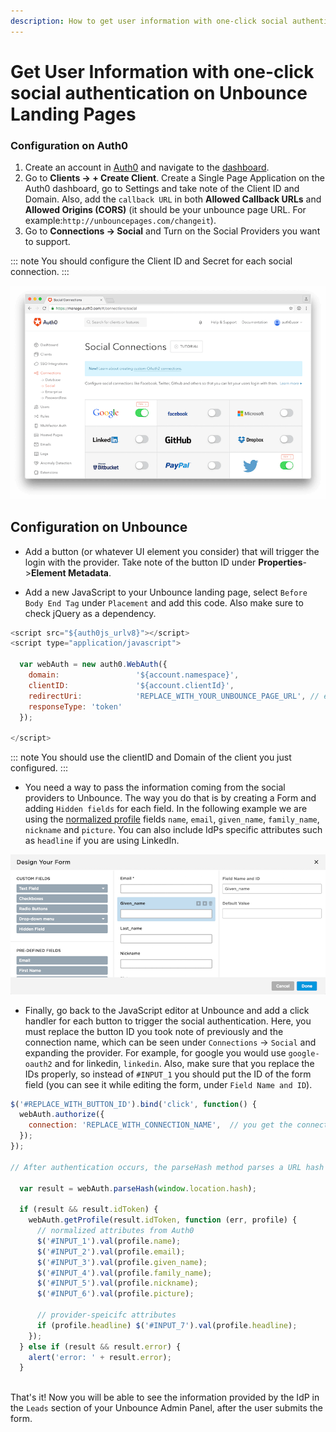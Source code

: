 ```yaml
---
description: How to get user information with one-click social authentication on Unbounce landing pages.
---
```


# Get User Information with one-click social authentication on Unbounce Landing Pages

### Configuration on Auth0

1. Create an account in [Auth0](https://auth0.com) and navigate to the [dashboard](${manage_url}).
2. Go to **Clients -> + Create Client**. Create a Single Page Application on the Auth0 dashboard, go to Settings and take note of the Client ID and Domain. Also, add the `callback URL` in both **Allowed Callback URLs** and **Allowed Origins (CORS)** (it should be your unbounce page URL. For example:`http://unbouncepages.com/changeit`).
3. Go to **Connections -> Social** and Turn on the Social Providers you want to support.

::: note
You should configure the Client ID and Secret for each social connection.
:::

![](/media/articles/scenarios/unbounce/social-connections.png)

## Configuration on Unbounce

* Add a button (or whatever UI element you consider) that will trigger the login with the provider. Take note of the button ID under **Properties**->**Element Metadata**.

* Add a new JavaScript to your Unbounce landing page, select `Before Body End Tag` under `Placement` and add this code. Also make sure to check jQuery as a dependency.

```js
<script src="${auth0js_urlv8}"></script>
<script type="application/javascript">

  var webAuth = new auth0.WebAuth({
    domain:                 '${account.namespace}',
    clientID:               '${account.clientId}',
    redirectUri:            'REPLACE_WITH_YOUR_UNBOUNCE_PAGE_URL', // e.g http://unbouncepages.com/changeit
    responseType: 'token'
  });

</script>
```

::: note
You should use the clientID and Domain of the client you just configured.
:::

* You need a way to pass the information coming from the social providers to Unbounce. The way you do that is by creating a Form and adding `Hidden fields` for each field. In the following example we are using the [normalized profile](/user-profile/normalized) fields `name`, `email`, `given_name`, `family_name`, `nickname` and `picture`. You can also include IdPs specific attributes such as `headline` if you are using LinkedIn.

![](/media/articles/scenarios/unbounce/custom-fields.png)

* Finally, go back to the JavaScript editor at Unbounce and add a click handler for each button to trigger the social authentication. Here, you must replace the button ID you took note of previously and the connection name, which can be seen under `Connections` -> `Social` and expanding the provider. For example, for google you would use `google-oauth2` and for linkedin, `linkedin`. Also, make sure that you replace the IDs properly, so instead of `#INPUT_1` you should put the ID of the form field (you can see it while editing the form, under `Field Name and ID`).

```js
$('#REPLACE_WITH_BUTTON_ID').bind('click', function() {
  webAuth.authorize({
    connection: 'REPLACE_WITH_CONNECTION_NAME',  // you get the connection name from Auth0 dashboard (expand social provider)
  });
});

// After authentication occurs, the parseHash method parses a URL hash fragment to extract the result of an Auth0 authentication response.

  var result = webAuth.parseHash(window.location.hash);

  if (result && result.idToken) {
    webAuth.getProfile(result.idToken, function (err, profile) {
      // normalized attributes from Auth0
      $('#INPUT_1').val(profile.name);
      $('#INPUT_2').val(profile.email);
      $('#INPUT_3').val(profile.given_name);
      $('#INPUT_4').val(profile.family_name);
      $('#INPUT_5').val(profile.nickname);
      $('#INPUT_6').val(profile.picture);

      // provider-speicifc attributes
      if (profile.headline) $('#INPUT_7').val(profile.headline);
    });
  } else if (result && result.error) {
    alert('error: ' + result.error);
  }
 
```

That's it! Now you will be able to see the information provided by the IdP in the `Leads` section of your Unbounce Admin Panel, after the user submits the form.
